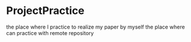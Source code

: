 # ProjectPractice
the place where I practice to realize my paper by myself
the place where can practice with remote repository